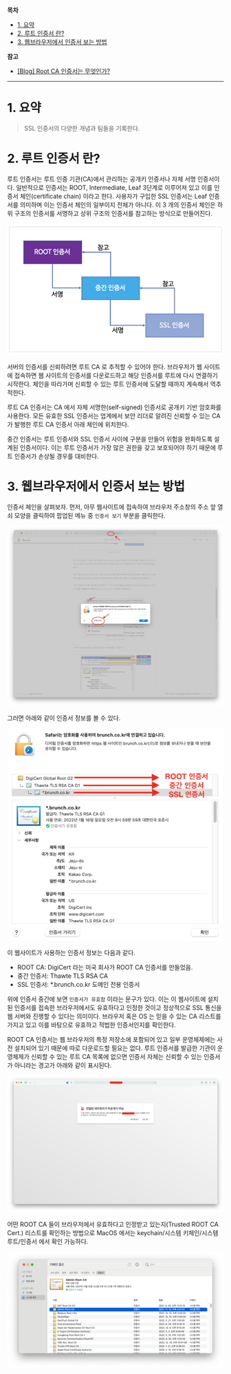 **목차**

- [1. 요약](#1-요약)
- [2. 루트 인증서 란?](#2-루트-인증서-란)
- [3. 웹브라우저에서 인증서 보는 방법](#3-웹브라우저에서-인증서-보는-방법)

**참고**

- [[Blog] Root CA 인증서는 무엇인가?](https://brunch.co.kr/@sangjinkang/47)

---

# 1. 요약

> SSL 인증서의 다양한 개념과 팀들을 기록한다.

# 2. 루트 인증서 란?

루트 인증서는 루트 인증 기관(CA)에서 관리하는 공개키 인증서나 자체 서명 인증서이다. 일반적으로 인증서는 ROOT, Intermediate, Leaf 3단계로 이루어져 있고 이를 인증서 체인(certificate chain) 이라고 한다. 사용자가 구입한 SSL 인증서는 Leaf 인증서를 의미하며 이는 인증서 체인의 일부이지 전체가 아니다. 이 3 개의 인증서 체인은 하위 구조의 인증서를 서명하고 상위 구조의 인증서를 참고하는 방식으로 만들어진다.

![3개의 인증서 체인](/.uploads/2021-07-18-11-32-20.png)

서버의 인증서를 신뢰하려면 루트 CA 로 추적할 수 있어야 한다. 브라우저가 웹 사이트에 접속하면 웹 사이트의 인증서를 다운로드하고 해당 인증서를 루트에 다시 연결하기 시작한다. 체인을 따라가며 신뢰할 수 있는 루트 인증서에 도달할 때까지 계속해서 역추적한다.

루트 CA 인증서는 CA 에서 자체 서명한(self-signed) 인증서로 공개키 기반 암호화를 사용한다. 모든 유효한 SSL 인증서는 업계에서 보안 리더로 알려진 신뢰할 수 있는 CA 가 발행한 루트 CA 인증서 아래 체인에 위치한다.

중간 인증서는 루트 인증서와 SSL 인증서 사이에 구분을 만들어 위험을 완화하도록 설계된 인증서이다. 이는 루트 인증서가 가장 많은 권한을 갖고 보호되어야 하기 때문에 루트 인증서가 손상될 경우를 대비한다.

# 3. 웹브라우저에서 인증서 보는 방법

인증서 체인을 살펴보자. 먼저, 아무 웹사이트에 접속하여 브라우저 주소창의 주소 앞 열쇠 모양을 클릭하여 팝업된 메뉴 중 `인증서 보기` 부분을 클릭한다.

![브라우저에서 인증서 찾는 방법](/.uploads/2021-07-18-11-38-49.png)

그러면 아래와 같이 인증서 정보를 볼 수 있다.

![인증서 정보 조회](/.uploads/2021-07-18-11-53-07.png)

이 웹사이트가 사용하는 인증서 정보는 다음과 같다.

- ROOT CA: DigiCert 라는 미국 회사가 ROOT CA 인증서를 만들었음.
- 중간 인증서: Thawte TLS RSA CA
- SSL 인증서: *.brunch.co.kr 도메인 전용 인증서

위에 인증서 중간에 보면 `인증서가 유효함` 이라는 문구가 있다. 이는 이 웹사이트에 설치된 인증서를 접속한 브라우저에서도 유효하다고 인정한 것이고 정상적으로 SSL 통신을 웹 서버와 진행할 수 있다는 의미이다. 브라우저 혹은 OS 는 믿을 수 있는 CA 리스트를 가지고 있고 이를 바탕으로 유효하고 적법한 인증서인지를 확인한다.

ROOT CA 인증서는 웹 브라우저의 특정 저장소에 포함되어 있고 일부 운영체제에는 사전 설치되어 있기 때문에 따로 다운로드할 필요는 없다. 루트 인증서를 발급한 기관이 운영체제가 신뢰할 수 있는 루트 CA 목록에 없으면 인증서 자체는 신뢰할 수 있는 인증서가 아니라는 경고가 아래와 같이 표시된다.

![신뢰할 수 없는 인증서 경고](/.uploads/2021-07-18-11-59-49.png)

어떤 ROOT CA 들이 브라우저에서 유효하다고 인정받고 있는지(Trusted ROOT CA Cert.) 리스트를 확인하는 방법으로 MacOS 에서는 keychain/시스템 키체인/시스템 루트/인증서 에서 확인 가능하다.

![MacOS 에서의 Trusted ROOT CA Cert](/.uploads/2021-07-18-12-34-11.png)
